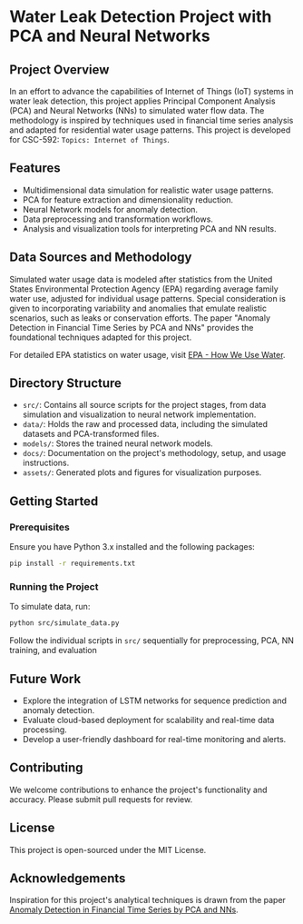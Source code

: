 # Water Leak Detection Project with PCA and Neural Networks

## Project Overview
In an effort to advance the capabilities of Internet of Things (IoT) systems in water leak detection, this project applies Principal Component Analysis (PCA) and Neural Networks (NNs) to simulated water flow data. The methodology is inspired by techniques used in financial time series analysis and adapted for residential water usage patterns. This project is developed for CSC-592: `Topics: Internet of Things`.

## Features
- Multidimensional data simulation for realistic water usage patterns.
- PCA for feature extraction and dimensionality reduction.
- Neural Network models for anomaly detection.
- Data preprocessing and transformation workflows.
- Analysis and visualization tools for interpreting PCA and NN results.

## Data Sources and Methodology

Simulated water usage data is modeled after statistics from the United States Environmental Protection Agency (EPA) regarding average family water use, adjusted for individual usage patterns. Special consideration is given to incorporating variability and anomalies that emulate realistic scenarios, such as leaks or conservation efforts. The paper "Anomaly Detection in Financial Time Series by PCA and NNs" provides the foundational techniques adapted for this project.

For detailed EPA statistics on water usage, visit [EPA - How We Use Water](https://www.epa.gov/watersense/how-we-use-water).

## Directory Structure
- `src/`: Contains all source scripts for the project stages, from data simulation and visualization to neural network implementation.
- `data/`: Holds the raw and processed data, including the simulated datasets and PCA-transformed files.
- `models/`: Stores the trained neural network models.
- `docs/`: Documentation on the project's methodology, setup, and usage instructions.
- `assets/`: Generated plots and figures for visualization purposes.

## Getting Started

### Prerequisites
Ensure you have Python 3.x installed and the following packages:

```bash
pip install -r requirements.txt
```

### Running the Project
To simulate data, run:

```bash
python src/simulate_data.py
```

Follow the individual scripts in `src/` sequentially for preprocessing, PCA, NN training, and evaluation

## Future Work
- Explore the integration of LSTM networks for sequence prediction and anomaly detection.
- Evaluate cloud-based deployment for scalability and real-time data processing.
- Develop a user-friendly dashboard for real-time monitoring and alerts.

## Contributing
We welcome contributions to enhance the project's functionality and accuracy. Please submit pull requests for review.

## License
This project is open-sourced under the MIT License.

## Acknowledgements
Inspiration for this project's analytical techniques is drawn from the paper [Anomaly Detection in Financial Time Series by PCA and NNs](https://www.mdpi.com/1999-4893/15/10/385).
